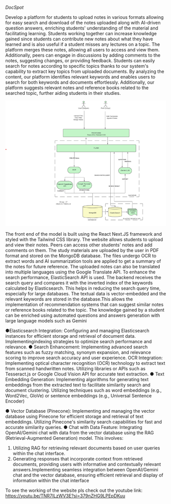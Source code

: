 *DocSpot*

Develop a platform for students to upload notes in various formats allowing for easy search and download of the notes uploaded along with AI-driven question answers, enriching students' understanding of the material and facilitating learning. Students working together can increase knowledge gained since students can contribute new notes about what they have learned and is also useful if a student misses any lectures on a topic. The platform merges these notes, allowing all users to access and view them.
Additionally, peers can engage in discussions by adding comments to the notes, suggesting changes, or providing feedback.
Students can easily search for notes according to specific topics thanks to our system's capability to extract key topics from uploaded documents. By analyzing the content, our platform identifies relevant keywords and enables users to search for both keywords and documents effortlessly. Additionally, our platform suggests relevant notes and reference books related to the searched topic, further aiding students in their studies.

![alt text](image.png)

The front end of the model is built using the React Next.JS framework and styled with the Tailwind CSS library. The website allows students to upload and view their notes. Peers can access other students' notes and add comments on them. The study materials are uploaded by the user in PDF format and stored on the MongoDB database. The files
undergo OCR to extract words and AI summarization tools are applied to get a summary of the notes for future reference. The uploaded notes can also be translated into multiple languages using the Google Translate API.
To enhance the search performance, ElasticSearch API is used. The backend receives the search query and compares it with the inverted index of the keywords calculated by Elasticsearch. This helps in reducing the search query time, especially for large databases.
The textual data is vector-embedded and the relevant keywords are stored in the database.This allows the implementation of recommendation systems that can suggest similar notes or reference books related to the topic. The knowledge gained by a student can be enriched using automated questions and answers generation with large language models such as Gemini

●Elasticsearch Integration: Configuring and managing Elasticsearch
instances for efficient storage and retrieval of document data. Implementingindexing strategies to optimize search performance and relevance.
● Search Enhancement: Implementing advanced search features such as
fuzzy matching, synonym expansion, and relevance scoring to improve
search accuracy and user experience.
OCR Integration: Implementing optical character recognition (OCR)
technology to extract text from scanned handwritten notes. Utilizing libraries
or APIs such as Tesseract.js or Google Cloud Vision API for accurate text
extraction.
● Text Embedding Generation: Implementing algorithms for generating text
embeddings from the extracted text to facilitate similarity search and
document clustering. Utilizing techniques such as word embeddings (e.g.,
Word2Vec, GloVe) or sentence embeddings (e.g., Universal Sentence
Encoder)

● Vector Database (Pinecone): Implementing and managing the vector
database using Pinecone for efficient storage and retrieval of text
embeddings. Utilizing Pinecone's similarity search capabilities for fast and
accurate similarity queries.
● Chat with Data Feature: Integrating OpenAI/Gemini chat with data from the
vector database using the RAG (Retrieval-Augmented Generation) model.
This involves:
1. Utilizing RAG for retrieving relevant documents based on user queries
within the chat interface.
2. Generating responses that incorporate context from retrieved
documents, providing users with informative and contextually
relevant answers.Implementing seamless integration between
OpenAI/Gemini chat and the vector database, ensuring efficient
retrieval and display of information within the chat interface

To see the working of the website pls check out the youtube link:
https://youtu.be/TNR7ILzWV3E?si=379nZHG9LPEpDKuu